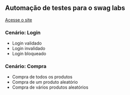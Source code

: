## Automação de testes para o swag labs  
[Acesse o site](https://www.saucedemo.com/v1/index.html)

### Cenário: Login
- Login validado  
- Login invalidado  
- Login bloqueado

### Cenário: Compra
- Compra de todos os produtos  
- Compra de um produto aleatório  
- Compra de vários produtos aleatórios
